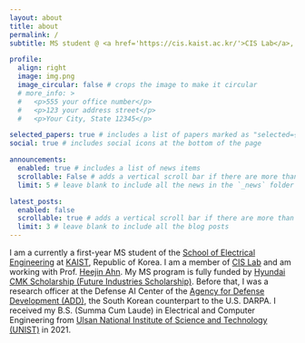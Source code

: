 ```yaml
---
layout: about
title: about
permalink: /
subtitle: MS student @ <a href='https://cis.kaist.ac.kr/'>CIS Lab</a>, Korea Advanced Institute of Science & Technology (KAIST)

profile:
  align: right
  image: img.png
  image_circular: false # crops the image to make it circular
  # more_info: >
  #   <p>555 your office number</p>
  #   <p>123 your address street</p>
  #   <p>Your City, State 12345</p>

selected_papers: true # includes a list of papers marked as "selected={true}"
social: true # includes social icons at the bottom of the page

announcements:
  enabled: true # includes a list of news items
  scrollable: False # adds a vertical scroll bar if there are more than 3 news items
  limit: 5 # leave blank to include all the news in the `_news` folder

latest_posts:
  enabled: false
  scrollable: true # adds a vertical scroll bar if there are more than 3 new posts items
  limit: 3 # leave blank to include all the blog posts
---
```


I am a currently a first-year MS student of the <a href='https://ee.kaist.ac.kr/'>School of Electrical Engineering</a> at <a href='https://www.kaist.ac.kr/en/'>KAIST</a>, Republic of Korea. I am a member of <a href='https://cis.kaist.ac.kr/'>CIS Lab</a> and am working with Prof. <a href='https://sites.google.com/view/heejinahn/home'>Heejin Ahn</a>. My MS program is fully funded by <a href='https://www.cmkfoundation-scholarship.org/'>Hyundai CMK Scholarship (Future Industries Scholarship)</a>. Before that, I was a research officer at the Defense AI Center of the <a href='https://www.add.re.kr/eps'>Agency for Defense Development (ADD)</a>, the South Korean counterpart to the U.S. DARPA. I received my B.S. (Summa Cum Laude) in Electrical and Computer Engineering from <a href='https://www.unist.ac.kr/'>Ulsan National Institute of Science and Technology (UNIST)</a> in 2021.
